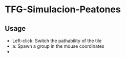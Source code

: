 # TFG-Simulacion-Peatones

## Usage
- Left-click: Switch the pathability of the tile
- a: Spawn a group in the mouse coordinates
- 

